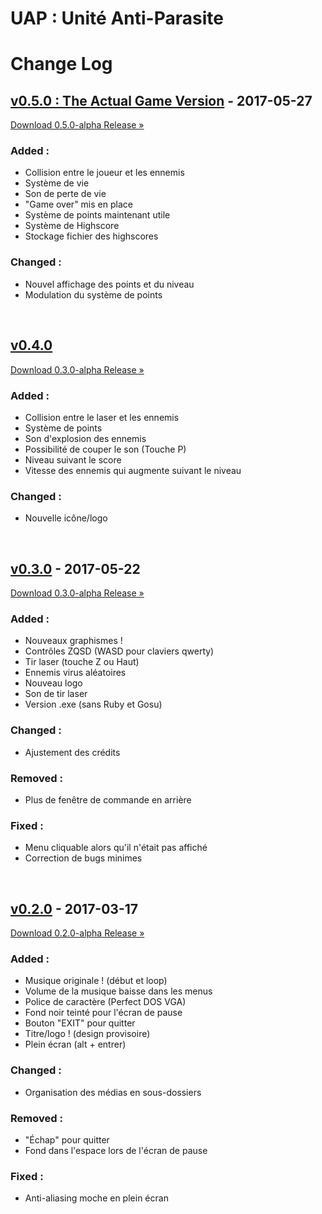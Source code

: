 # UAP : Unité Anti-Parasite

# Change Log

## [v0.5.0 : The Actual Game Version](https://github.com/Jyel/UniteAntiParasite/releases/tag/v0.4.0-alpha) - 2017-05-27
[Download 0.5.0-alpha Release &raquo;](https://github.com/Jyel/UniteAntiParasite/releases/download/v0.5.0-alpha/UAP.v0.5.0-alpha.RELEASE.zip)
### Added :
- Collision entre le joueur et les ennemis
- Système de vie
- Son de perte de vie
- "Game over" mis en place
- Système de points maintenant utile
- Système de Highscore
- Stockage fichier des highscores
### Changed :
- Nouvel affichage des points et du niveau
- Modulation du système de points

<br>

## [v0.4.0](https://github.com/Jyel/UniteAntiParasite/releases/tag/v0.4.0-alpha)
[Download 0.3.0-alpha Release &raquo;](https://github.com/Jyel/UniteAntiParasite/releases/download/v0.4.0-alpha/UAP.v0.4.0-alpha.RELEASE.zip)
### Added :
- Collision entre le laser et les ennemis
- Système de points
- Son d'explosion des ennemis
- Possibilité de couper le son (Touche P)
- Niveau suivant le score
- Vitesse des ennemis qui augmente suivant le niveau
### Changed : 
- Nouvelle icône/logo

<br>

## [v0.3.0](https://github.com/Jyel/UniteAntiParasite/releases/tag/v0.3.0-alpha) - 2017-05-22
[Download 0.3.0-alpha Release &raquo;](https://github.com/Jyel/UniteAntiParasite/releases/download/v0.3.0-alpha/UAP.v0.3.0-alpha.RELEASE.zip)
### Added :
- Nouveaux graphismes !
- Contrôles ZQSD (WASD pour claviers qwerty)
- Tir laser (touche Z ou Haut)
- Ennemis virus aléatoires
- Nouveau logo
- Son de tir laser
- Version .exe (sans Ruby et Gosu) 
### Changed :
- Ajustement des crédits  
### Removed :
- Plus de fenêtre de commande en arrière  
### Fixed :
- Menu cliquable alors qu'il n'était pas affiché
- Correction de bugs minimes

<br>

## [v0.2.0](https://github.com/Jyel/UniteAntiParasite/releases/tag/v0.2.0-alpha) - 2017-03-17
[Download 0.2.0-alpha Release &raquo;](https://github.com/Jyel/UniteAntiParasite/releases/download/v0.2.0-alpha/UAP.v0.2.0-alpha.RELEASE.zip)
### Added :
- Musique originale ! (début et loop)
- Volume de la musique baisse dans les menus
- Police de caractère (Perfect DOS VGA)
- Fond noir teinté pour l'écran de pause
- Bouton "EXIT" pour quitter
- Titre/logo ! (design provisoire)
- Plein écran (alt + entrer)
### Changed :
- Organisation des médias en sous-dossiers
### Removed :
- "Échap" pour quitter
- Fond dans l'espace lors de l'écran de pause
### Fixed :
- Anti-aliasing moche en plein écran

